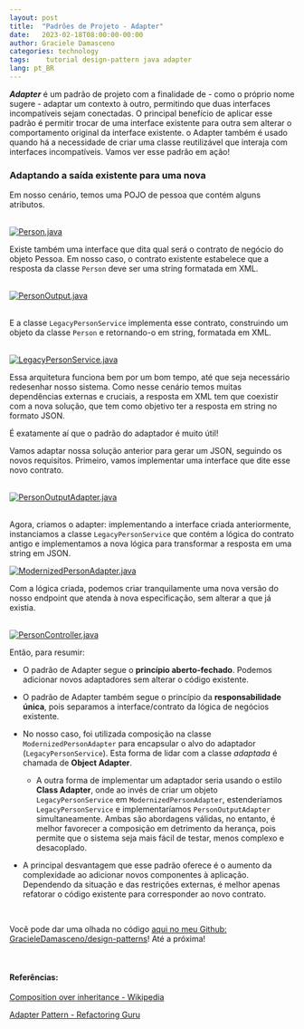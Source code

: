 ```yaml
---
layout: post
title:  "Padrões de Projeto - Adapter"
date:   2023-02-18T08:00:00-00:00
author: Graciele Damasceno
categories: technology
tags:    tutorial design-pattern java adapter
lang: pt_BR
---
```


***Adapter*** é um padrão de projeto com a finalidade de - como o próprio nome sugere - adaptar um contexto à outro, permitindo que duas interfaces incompatíveis sejam conectadas. O principal benefício de aplicar esse padrão é permitir trocar de uma interface existente para outra sem alterar o comportamento original da interface existente. o Adapter também é usado quando há a necessidade de criar uma classe reutilizável que interaja com interfaces incompatíveis. Vamos ver esse padrão em ação!

### Adaptando a saída existente para uma nova

Em nosso cenário, temos uma POJO de pessoa que contém alguns atributos.

<br>

<a href="/dev-on-track/assets/posts/2023-02-18/Person.png" data-lightbox="adapter" data-title="Person.java">
  <img src="/dev-on-track/assets/posts/2023-02-18/Person.png" title="Person.java">
</a>

<br>

Existe também uma interface que dita qual será o contrato de negócio do objeto Pessoa. Em nosso caso, o contrato existente estabelece que a resposta da classe `Person` deve ser uma string formatada em XML.

<br>

<a href="/dev-on-track/assets/posts/2023-02-18/PersonOutput.png" data-lightbox="adapter" data-title="PersonOutput.java">
  <img src="/dev-on-track/assets/posts/2023-02-18/PersonOutput.png" title="PersonOutput.java">
</a>

<br>E a classe `LegacyPersonService` implementa esse contrato, construindo um objeto da classe `Person` e retornando-o em string, formatada em XML.

<br>

<a href="/dev-on-track/assets/posts/2023-02-18/LegacyPersonService.png" data-lightbox="adapter" data-title="LegacyPersonService.java">
  <img src="/dev-on-track/assets/posts/2023-02-18/LegacyPersonService.png" title="LegacyPersonService.java">
</a>

<br>

Essa arquitetura funciona bem por um bom tempo, até que seja necessário redesenhar nosso sistema. Como nesse cenário temos muitas dependências externas e cruciais, a resposta em XML tem que coexistir com a nova solução, que tem como objetivo ter a  resposta em string no formato JSON.

É exatamente aí que o padrão do adaptador é muito útil!

Vamos adaptar nossa solução anterior para gerar um JSON, seguindo os novos requisitos. Primeiro, vamos implementar uma interface que dite esse novo contrato.

<br>

<a href="/dev-on-track/assets/posts/2023-02-18/PersonOutputAdapter.png" data-lightbox="adapter" data-title="PersonOutputAdapter.java">
  <img src="/dev-on-track/assets/posts/2023-02-18/PersonOutputAdapter.png" title="PersonOutputAdapter.java">
</a>

<br>Agora, criamos o adapter: implementando a interface criada anteriormente, instanciamos a classe `LegacyPersonService` que contém a lógica do contrato antigo e implementamos a nova lógica para transformar a resposta em uma string em JSON.
<br>

<a href="/dev-on-track/assets/posts/2023-02-18/ModernizedPersonAdapter.png" data-lightbox="adapter" data-title="ModernizedPersonAdapter.java">
  <img src="/dev-on-track/assets/posts/2023-02-18/ModernizedPersonAdapter.png" title="ModernizedPersonAdapter.java">
</a>

<br>

Com a lógica criada, podemos criar tranquilamente uma nova versão do nosso endpoint que atenda à nova especificação, sem alterar a que já existia.

<br>

<a href="/dev-on-track/assets/posts/2023-02-18/PersonController.png" data-lightbox="adapter" data-title="PersonController.java">
  <img src="/dev-on-track/assets/posts/2023-02-18/PersonController.png" title="PersonController.java">
</a>

<br>

Então, para resumir:

- O padrão de Adapter segue o **princípio aberto-fechado**. Podemos adicionar novos adaptadores sem alterar o código existente.

- O padrão de Adapter também segue o princípio da **responsabilidade única**, pois separamos a interface/contrato da lógica de negócios existente.

- No nosso caso, foi utilizada composição na classe `ModernizedPersonAdapter` para encapsular o alvo do adaptador (`LegacyPersonService`). Esta forma de lidar com a classe *adaptada* é chamada de **Object Adapter**.
  
  - A outra forma de implementar um adaptador seria usando o estilo **Class Adapter**, onde ao invés de criar um objeto `LegacyPersonService` em `ModernizedPersonAdapter`, estenderíamos `LegacyPersonService` e implementaríamos `PersonOutputAdapter` simultaneamente. Ambas são abordagens válidas, no entanto, é melhor favorecer a composição em detrimento da herança, pois permite que o sistema seja mais fácil de testar, menos complexo e desacoplado.

- A principal desvantagem que esse padrão oferece é o aumento da complexidade ao adicionar novos componentes à aplicação. Dependendo da situação e das restrições externas, é melhor apenas refatorar o código existente para corresponder ao novo contrato.

<br>

Você pode dar uma olhada no código [aqui no meu Github: GracieleDamasceno/design-patterns](https://github.com/GracieleDamasceno/design-patterns)! Até a próxima!

<br>

#### Referências:

[Composition over inheritance - Wikipedia](https://en.wikipedia.org/wiki/Composition_over_inheritance)

[Adapter Pattern - Refactoring Guru](https://refactoring.guru/design-patterns/adapter)
